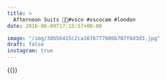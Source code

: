 ```yaml
---
title: >
  Afternoon Suits 🍺👔#vsco #vscocam #london
date: 2016-06-09T17:15:57+00:00

image: "/img/38b56415c2ca1676777806b707f6d3d3.jpg"
draft: false
instagram: true
---
```


{{<photo src="/img/38b56415c2ca1676777806b707f6d3d3.jpg">}}

